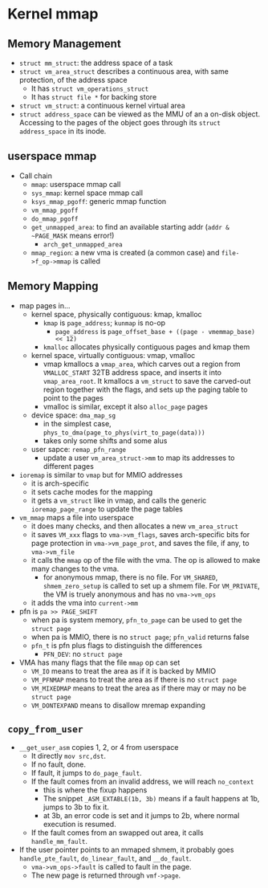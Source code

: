 Kernel mmap
===========

## Memory Management

- `struct mm_struct`: the address space of a task
- `struct vm_area_struct` describes a continuous area, with same protection, of the address space
  - It has `struct vm_operations_struct`
  - It has `struct file *` for backing store
- `struct vm_struct`: a continuous kernel virtual area
- `struct address_space` can be viewed as the MMU of an a on-disk object.
  Accessing to the pages of the object goes through its `struct address_space`
  in its inode.

## userspace mmap

- Call chain
  - `mmap`: userspace mmap call
  - `sys_mmap`: kernel space mmap call
  - `ksys_mmap_pgoff`: generic mmap function
  - `vm_mmap_pgoff`
  - `do_mmap_pgoff`
  - `get_unmapped_area`: to find an available starting addr
    (`addr & ~PAGE_MASK` means error!)
    - `arch_get_unmapped_area`
  - `mmap_region`: a new vma is created (a common case) and `file->f_op->mmap`
    is called

## Memory Mapping

- map pages in...
  - kernel space, physically contiguous: kmap, kmalloc
    - `kmap` is `page_address`; `kunmap` is no-op
      - `page_address` is `page_offset_base + ((page - vmemmap_base) << 12)`
    - `kmalloc` allocates physically contiguous pages and kmap them
  - kernel space, virtually contiguous: vmap, vmalloc
    - vmap kmallocs a `vmap_area`, which carves out a region from
      `VMALLOC_START` 32TB address space, and inserts it into
      `vmap_area_root`.  It kmallocs a `vm_struct` to save the carved-out
      region together with the flags, and sets up the paging table to point to
      the pages
    - vmalloc is similar, except it also `alloc_page` pages
  - device space: `dma_map_sg`
    - in the simplest case, `phys_to_dma(page_to_phys(virt_to_page(data)))`
    - takes only some shifts and some alus
  - user sapce: `remap_pfn_range`
    - update a user `vm_area_struct->mm` to map its addresses to
      different pages
- `ioremap` is similar to `vmap` but for MMIO addresses
  - it is arch-specific
  - it sets cache modes for the mapping
  - it gets a `vm_struct` like in vmap, and calls the generic
    `ioremap_page_range` to update the page tables
- `vm_mmap` maps a file into userspace
  - it does many checks, and then allocates a new `vm_area_struct`
  - it saves `VM_xxx` flags to `vma->vm_flags`, saves arch-specific bits
    for page protection in `vma->vm_page_prot`, and saves the file, if any, to
    `vma->vm_file`
  - it calls the `mmap` op of the file with the vma.  The op is allowed to
    make many changes to the vma.
    - for anonymous mmap, there is no file.  For `VM_SHARED`,
      `shmem_zero_setup` is called to set up a shmem file.  For `VM_PRIVATE`,
      the VM is truely anonymous and has no `vma->vm_ops`
  - it adds the vma into `current->mm`
- pfn is `pa >> PAGE_SHIFT`
  - when pa is system memory, `pfn_to_page` can be used to get the `struct page`
  - when pa is MMIO, there is no `struct page`; `pfn_valid` returns false
  - `pfn_t` is pfn plus flags to distinguish the differences
    - `PFN_DEV`: no `struct page`
- VMA has many flags that the file `mmap` op can set
  - `VM_IO` means to treat the area as if it is backed by MMIO
  - `VM_PFNMAP` means to treat the area as if there is no `struct page`
  - `VM_MIXEDMAP` means to treat the area as if there may or may no be `struct page`
  - `VM_DONTEXPAND` means to disallow mremap expanding

## `copy_from_user`

- `__get_user_asm` copies 1, 2, or 4 from userspace
  - It directly `mov src,dst`.
  - If no fault, done.
  - If fault, it jumps to `do_page_fault`.
  - If the fault comes from an invalid address, we will reach `no_context`
    - this is where the fixup happens
    - The snippet `_ASM_EXTABLE(1b, 3b)` means if a fault happens at 1b, jumps
      to 3b to fix it.
    - at 3b, an error code is set and it jumps to 2b, where normal execution is
      resumed.
  - If the fault comes from an swapped out area, it calls `handle_mm_fault`.
- If the user pointer points to an mmaped shmem, it probably goes
  `handle_pte_fault`, `do_linear_fault`, and `__do_fault`.
  - `vma->vm_ops->fault` is called to fault in the page.
  - The new page is returned through `vmf->page`.
